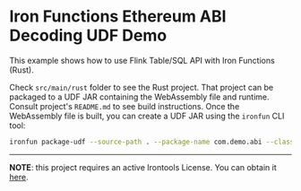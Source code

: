 # Iron Functions Ethereum ABI Decoding UDF Demo

This example shows how to use Flink Table/SQL API with Iron Functions (Rust).

Check `src/main/rust` folder to see the Rust project. That project can be packaged to a UDF JAR containing the
WebAssembly file and runtime. Consult project's `README.md` to see build instructions. Once the WebAssembly file is 
built, you can create a UDF JAR using the `ironfun` CLI tool:

```bash
ironfun package-udf --source-path . --package-name com.demo.abi --class-name AbiDecoder --include-license --uber-jar
```

---

**NOTE**: this project requires an active Irontools License. You can obtain it [here](https://irontools.dev/pricing/).
